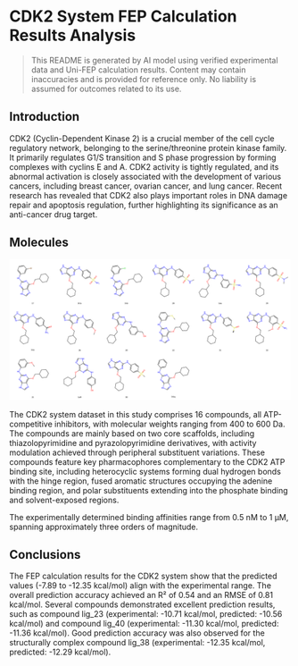 # CDK2 System FEP Calculation Results Analysis

> This README is generated by AI model using verified experimental data and Uni-FEP calculation results. Content may contain inaccuracies and is provided for reference only. No liability is assumed for outcomes related to its use.

## Introduction

CDK2 (Cyclin-Dependent Kinase 2) is a crucial member of the cell cycle regulatory network, belonging to the serine/threonine protein kinase family. It primarily regulates G1/S transition and S phase progression by forming complexes with cyclins E and A. CDK2 activity is tightly regulated, and its abnormal activation is closely associated with the development of various cancers, including breast cancer, ovarian cancer, and lung cancer. Recent research has revealed that CDK2 also plays important roles in DNA damage repair and apoptosis regulation, further highlighting its significance as an anti-cancer drug target.

## Molecules

![Molecular structures of representative compounds](mol_grid.png)

The CDK2 system dataset in this study comprises 16 compounds, all ATP-competitive inhibitors, with molecular weights ranging from 400 to 600 Da. The compounds are mainly based on two core scaffolds, including thiazolopyrimidine and pyrazolopyrimidine derivatives, with activity modulation achieved through peripheral substituent variations. These compounds feature key pharmacophores complementary to the CDK2 ATP binding site, including heterocyclic systems forming dual hydrogen bonds with the hinge region, fused aromatic structures occupying the adenine binding region, and polar substituents extending into the phosphate binding and solvent-exposed regions.

The experimentally determined binding affinities range from 0.5 nM to 1 μM, spanning approximately three orders of magnitude.

## Conclusions

The FEP calculation results for the CDK2 system show that the predicted values (-7.89 to -12.35 kcal/mol) align with the experimental range. The overall prediction accuracy achieved an R² of 0.54 and an RMSE of 0.81 kcal/mol. Several compounds demonstrated excellent prediction results, such as compound lig_23 (experimental: -10.71 kcal/mol, predicted: -10.56 kcal/mol) and compound lig_40 (experimental: -11.30 kcal/mol, predicted: -11.36 kcal/mol). Good prediction accuracy was also observed for the structurally complex compound lig_38 (experimental: -12.35 kcal/mol, predicted: -12.29 kcal/mol). 